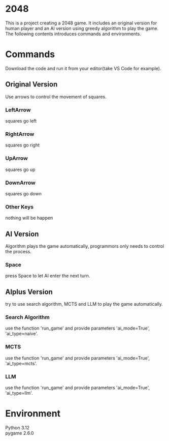 # 2048
This is a project creating a 2048 game. It includes an original version for human player and an AI version using greedy algorithm to play the game. The following contents introduces commands and environments. 

# Commands
Download the code and run it from your editor(take VS Code for example).
## Original Version
Use arrows to control the movement of squares.  
### LeftArrow
squares go left  
### RightArrow
squares go right  
### UpArrow
squares go up  
### DownArrow
squares go down
### Other Keys
nothing will be happen
## AI Version
Algorithm plays the game automatically, programmors only needs to control the process.
### Space
press Space to let AI enter the next turn.
## AIplus Version
try to use search algorithm, MCTS and LLM to play the game automatically.
### Search Algorithm
use the function 'run_game' and provide parameters 'ai_mode=True', 'ai_type=naive'.
### MCTS
use the function 'run_game' and provide parameters 'ai_mode=True', 'ai_type=mcts'.
### LLM
use the function 'run_game' and provide parameters 'ai_mode=True', 'ai_type=llm'.

# Environment
Python 3.12  
pygame 2.6.0  
